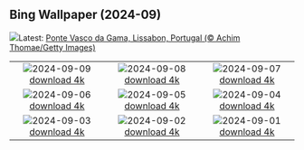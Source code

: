 ## Bing Wallpaper (2024-09)
![](https://www.bing.com/th?id=OHR.BridgeLisbon_DE-DE9301189449_UHD.jpg&w=1000)Latest: [Ponte Vasco da Gama, Lissabon, Portugal (© Achim Thomae/Getty Images)](https://www.bing.com/th?id=OHR.BridgeLisbon_DE-DE9301189449_UHD.jpg)

|      |      |      |
| :----: | :----: | :----: |
|![](https://www.bing.com/th?id=OHR.IguazuRainbow_DE-DE8361660628_UHD.jpg&pid=hp&w=384&h=216&rs=1&c=4)2024-09-09 [download 4k](https://www.bing.com/th?id=OHR.IguazuRainbow_DE-DE8361660628_UHD.jpg)|![](https://www.bing.com/th?id=OHR.StockholmLibrary_DE-DE3864288273_UHD.jpg&pid=hp&w=384&h=216&rs=1&c=4)2024-09-08 [download 4k](https://www.bing.com/th?id=OHR.StockholmLibrary_DE-DE3864288273_UHD.jpg)|![](https://www.bing.com/th?id=OHR.SantaCruzHummer_DE-DE2867503109_UHD.jpg&pid=hp&w=384&h=216&rs=1&c=4)2024-09-07 [download 4k](https://www.bing.com/th?id=OHR.SantaCruzHummer_DE-DE2867503109_UHD.jpg)|
|![](https://www.bing.com/th?id=OHR.GlenariffPark_DE-DE2551024301_UHD.jpg&pid=hp&w=384&h=216&rs=1&c=4)2024-09-06 [download 4k](https://www.bing.com/th?id=OHR.GlenariffPark_DE-DE2551024301_UHD.jpg)|![](https://www.bing.com/th?id=OHR.TIFF2024_DE-DE1559469948_UHD.jpg&pid=hp&w=384&h=216&rs=1&c=4)2024-09-05 [download 4k](https://www.bing.com/th?id=OHR.TIFF2024_DE-DE1559469948_UHD.jpg)|![](https://www.bing.com/th?id=OHR.DuskyOwls_DE-DE1251666767_UHD.jpg&pid=hp&w=384&h=216&rs=1&c=4)2024-09-04 [download 4k](https://www.bing.com/th?id=OHR.DuskyOwls_DE-DE1251666767_UHD.jpg)|
|![](https://www.bing.com/th?id=OHR.AlpineLakes_DE-DE0921479512_UHD.jpg&pid=hp&w=384&h=216&rs=1&c=4)2024-09-03 [download 4k](https://www.bing.com/th?id=OHR.AlpineLakes_DE-DE0921479512_UHD.jpg)|![](https://www.bing.com/th?id=OHR.BuracodasAraras_DE-DE8804802285_UHD.jpg&pid=hp&w=384&h=216&rs=1&c=4)2024-09-02 [download 4k](https://www.bing.com/th?id=OHR.BuracodasAraras_DE-DE8804802285_UHD.jpg)|![](https://www.bing.com/th?id=OHR.ThamesLondon_DE-DE0223400196_UHD.jpg&pid=hp&w=384&h=216&rs=1&c=4)2024-09-01 [download 4k](https://www.bing.com/th?id=OHR.ThamesLondon_DE-DE0223400196_UHD.jpg)|
